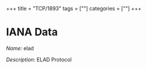 +++
title = "TCP/1893"
tags = [""]
categories = [""]
+++

# IANA Data

_Name:_ elad

_Description:_ ELAD Protocol

